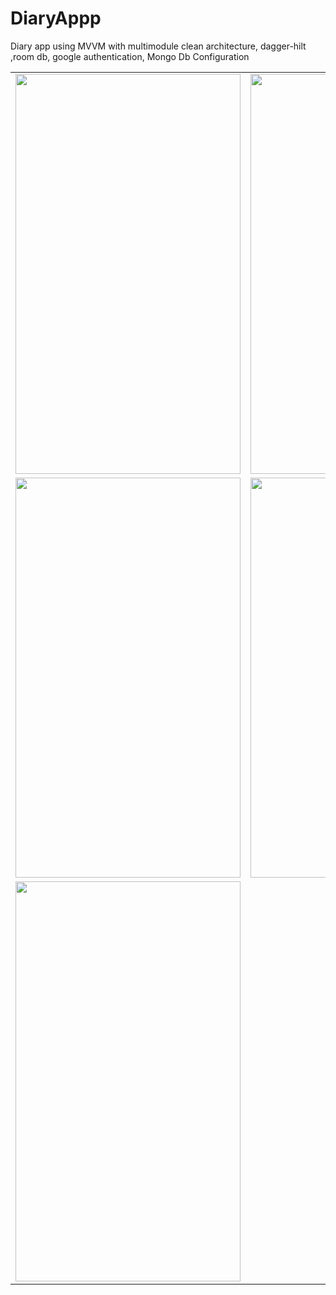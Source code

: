 # DiaryAppp
Diary app using MVVM with multimodule clean architecture, dagger-hilt ,room db, google authentication, Mongo Db Configuration


<table>
  <tr>
      <td><img src="https://user-images.githubusercontent.com/45313305/220534581-d3eae6e3-29e8-4aed-98e5-4b029d2b1d5f.jpg" width=360 height=640></td>
     <td><img src="https://user-images.githubusercontent.com/45313305/220534587-739d4dee-2818-4008-9a2b-c5e2b7d770e2.jpg" width=360 height=640></td>
  </tr>
<tr>
   <td><img src="https://user-images.githubusercontent.com/45313305/220534591-eb81caac-1124-4cb6-857c-c82c753a5057.jpg" width=360 height=640></td>
   <td><img src="https://user-images.githubusercontent.com/45313305/220534596-baa98cdc-44a6-458f-b85d-1a307d1dbc94.jpg" width=360 height=640></td>
  </tr>
<tr>
    <td><img src="https://user-images.githubusercontent.com/45313305/220534601-7846313f-346e-49d1-b851-a35875ad35d4.jpg" width=360 height=640></td>
</tr>

 </table>

